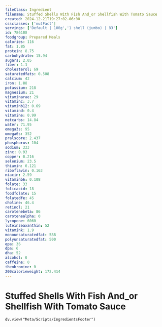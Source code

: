 ```yaml
---
fileClass: Ingredient
filename: Stuffed Shells With Fish And_or Shellfish With Tomato Sauce
created: 2024-12-21T19:27:02-06:00
cssclasses: ['nutFact']
servings: ['Default | 100g','1 shell (jumbo) | 83']
id: 786108
foodgroup: Prepared Meals
calories: 116
fat: 1.85
protein: 8.75
carbohydrate: 15.94
sugars: 2.05
fiber: 1.1
cholesterol: 69
saturatedfats: 0.508
calcium: 42
iron: 1.88
potassium: 218
magnesium: 21
vitaminarae: 29
vitaminc: 3.7
vitaminb12: 0.69
vitamind: 0.4
vitamine: 0.99
netcarbs: 14.84
water: 71.95
omega3s: 95
omega6s: 352
pralscore: 2.437
phosphorus: 104
sodium: 333
zinc: 0.93
copper: 0.216
selenium: 23.5
thiamin: 0.121
riboflavin: 0.163
niacin: 2.59
vitaminb6: 0.108
folate: 33
folicacid: 18
foodfolate: 15
folatedfe: 45
choline: 46.4
retinol: 21
carotenebeta: 86
carotenealpha: 0
lycopene: 6060
luteinzeaxanthin: 52
vitamink: 1.9
monounsaturatedfat: 588
polyunsaturatedfat: 500
epa: 36
dpa: 6
dha: 52
alcohol: 0
caffeine: 0
theobromine: 0
200calorieweight: 172.414
---
```


# Stuffed Shells With Fish And_or Shellfish With Tomato Sauce

```dataviewjs
dv.view("Meta/Scripts/IngredientsFooter")
```